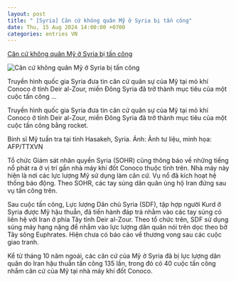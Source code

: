 ```yaml
---
layout: post
title: " [Syria] Căn cứ không quân Mỹ ở Syria bị tấn công"
date: Thu, 15 Aug 2024 14:00:00 +0700
categories: entries VN
---
```

[Căn cứ không quân Mỹ ở Syria bị tấn công](https://baoquangninh.vn/can-cu-khong-quan-my-o-syria-bi-tan-cong-3313831.html)

![Căn cứ không quân Mỹ ở Syria bị tấn công](https://media.baoquangninh.vn/thumb/600/upload/image/202408/thumbnail/2245935_cce4c02c4731d576c0d57db6540a9610.jpg)

Truyền hình quốc gia Syria đưa tin căn cứ quân sự của Mỹ tại mỏ khí Conoco ở tỉnh Deir al-Zour, miền Đông Syria đã trở thành mục tiêu của một cuộc tấn công ...

Truyền hình quốc gia Syria đưa tin căn cứ quân sự của Mỹ tại mỏ khí Conoco ở tỉnh Deir al-Zour, miền Đông Syria đã trở thành mục tiêu của một cuộc tấn công bằng rocket.

Binh sĩ Mỹ tuần tra tại tỉnh Hasakeh, Syria. Ảnh: Ảnh tư liệu, minh họa: AFP/TTXVN

Tổ chức Giám sát nhân quyền Syria (SOHR) cũng thông báo về những tiếng nổ phát ra ở vị trí gần nhà máy khí đốt Conoco thuộc tỉnh trên. Nhà máy này hiện là nơi các lực lượng Mỹ sử dụng làm căn cứ. Vụ nổ đã kích hoạt hệ thống báo động. Theo SOHR, các tay súng dân quân ủng hộ Iran đứng sau vụ tấn công trên.

Sau cuộc tấn công, Lực lượng Dân chủ Syria (SDF), tập hợp người Kurd ở Syria được Mỹ hậu thuẫn, đã tiến hành đáp trả nhằm vào các tay súng có liên hệ với Iran ở phía Tây tỉnh Deir al-Zour. Theo tổ chức trên, SDF sử dụng súng máy hạng nặng để nhắm vào lực lượng dân quân nói trên dọc theo bờ Tây sông Euphrates. Hiện chưa có báo cáo về thương vong sau các cuộc giao tranh.

Kể từ tháng 10 năm ngoái, các căn cứ của Mỹ ở Syria đã bị lực lượng dân quân do Iran hậu thuẫn tấn công 135 lần, trong đó có 40 cuộc tấn công nhắm căn cứ của Mỹ tại nhà máy khí đốt Conoco.


